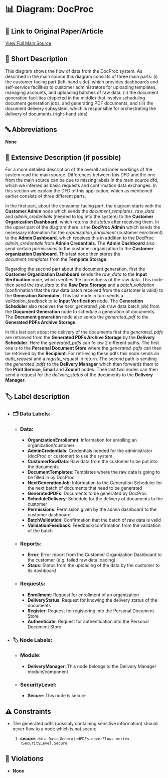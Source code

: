 # 📊 Diagram: DocProc

## 🔗 Link to Original Paper/Article
[View Full Main Source](<https://zenodo.org/records/15059455>)

## 📝 Short Description
This diagram shows the flow of data from the DocProc system. As described in the main source this diagram consists of three main parts: (i) the customer facing part (left-hand side), which provides dashboards and self-service facilities to customer administrators for uploading templates, managing accounts, and uploading batches of raw data, (ii) the document generation facilities (depicted in the middle) that involve scheduling document generation jobs, and generating PDF documents, and (iii) the document delivery subsystem, which is responsible for orchestrating the delivery of documents (right-hand side)

## 🔤 Abbreviations
__None__

## 📖 Extensive Description (if possible)
For a more detailed description of the overall and inner workings of the system read the main source. Differences between this DFD and the one from the main source can be due to missing labels in the main source dfd, which we inferred as basic requests and confirmation data exchanges. In this section we explain the DFD of this application, which as mentioned earlier consists of three different parts.

In the first part, about the consumer facing part, the diagram starts with the __Customer Admin__ node which sends the *document_templates*, *raw_data* and *admin_credentials* (needed to log into the system) to the __Customer Organization Dashboard__, which returns the *status* after receiving them. In the upper part of the diagram there is the __DocProc Admin__ which sends the necessary infomation for the *organization_enrollment* (customer enrollment) to the __Admin Dashboard__, which receives this in addition to the DocProc *admin_credentials* from __Admin Credentials__. The __Admin Dashboard__ also send certain *permissions* to the customer organization to the __Customer organization Dashboard__. This last node then stores the *document_templates* from the __Template Storage__.

Regarding the second part about the document generation, first the __Customer Organization Dashboard__ sends the *raw_data* to the __Input Verification__ node, which verifies the correctness of the raw data. This node then send the *raw_data* to the __Raw Data Storage__ and a *batch_validation* (confirmation that the raw data batch received from the customer is valid) to the __Generation Scheduler__. This last node in turn sends a *validation_feedback* to te __Input Verification__ node. The __Generation Scheduler__ also receives the *next_generated_job* (raw data batch job) from the __Document Generation__ node to schedule a generation of documents. The __Document generation__ node also sends the *generated_pdf* to the __Generated PDFs Archive Storage__.

In this last part about the delivery of the documents first the *generated_pdfs* are retrieved from the __Generated PDFs Archive Storage__ by the __Delivery Scheduler__. Here the *generated_pdfs* can follow 2 different paths. The first one is to the __Personal Document Store__ where the *generated_pdfs* can then be retrieved by the __Recipient__. For retrieving these pdfs this node sends an *auth_request* and a *registe_request* in return. The second path is sending the *generated_pdfs* to the __Delivery Manager__ which then forwards them to the  __Print Service__, __Email__ and __Zoomit__ nodes. Thee last two nodes can then send a request for the *delivery_status* of the documents to the __Delivery Manager__.
 
## 🏷️ Label description

- ### 🗂️ Data Labels:
    - ### Data:
        - __OrganizationEnrollemnt__: Information for enrolling an organization/customer
        - __AdminCredentials__: Credentials needed for the administrator (docProc or customer) to use the system
        - __CustomerRawData__: Raw data from the customer to be put into the documents
        - __DocumentTemplates__: Templates where the raw data is going to be filled in by DocProc
        - __NextGenerationJob__: Information to the Generation Scheduler for the next batch of documents that need to be generated
        - __GeneratedPDFs__: Documents to be generated by DocProc
        - __ScheduleDelivery__: Schedule for the delivery of documents to the customer
        - __Permissions__: Permission given by the admin dashboard to the customer dashboard
        - __BatchValidation__: Confirmation that the batch of raw data is valid
        - __ValidationFeedback__: Feedback/confirmation from the validation of the batch
    
    - ### Reports:
        - __Error__: Error report from the Customer Organization Dashboard to the customer (e.g. failed raw data loading)
        - __Staus__: Status from the uploading of the data by the customer to its dashboard

    - ### Requests:
        - __Enrollment__: Request for enrollment of an organization
        - __DeliveryStatus__: Request for knowing the delivery status of the documents
        - __Register__: Request for registering into the Personal Document Store
        - __Authenticate__: Request for authentication into the Personal Document Store

- ### 🏷️ Node Labels:
    - ### Module:
        - __DeliveryManager__: This node belongs to the Delivery Manager module/component

    - ### SecurityLevel:
        - __Secure__: This node is secure
        
## ⚠️ Constraints
- The generated pdfs (possibly containing sensitive information) should never flow to a node which is not secure

    1. __secure__: `data Data.GeneratedPDFs neverFlows vertex !SecurityLevel.Secure`

## 🚨 Violations
- __None__










